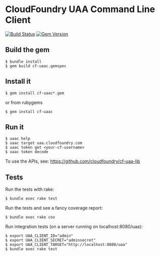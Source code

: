 # CloudFoundry UAA Command Line Client

[![Build Status](https://travis-ci.org/cloudfoundry/cf-uaac.svg?branch=master)](https://travis-ci.org/cloudfoundry/cf-uaac)
[![Gem Version](https://badge.fury.io/rb/cf-uaac.png)](https://rubygems.org/gems/cf-uaac)

## Build the gem

    $ bundle install
    $ gem build cf-uaac.gemspec

## Install it

    $ gem install cf-uaac*.gem

or from rubygems

    $ gem install cf-uaac

## Run it

    $ uaac help
    $ uaac target uaa.cloudfoundry.com
    $ uaac token get <your-cf-username>
    $ uaac token decode

To use the APIs, see: https://github.com/cloudfoundry/cf-uaa-lib

## Tests

Run the tests with rake:

    $ bundle exec rake test

Run the tests and see a fancy coverage report:

    $ bundle exec rake cov

Run integration tests (on a server running on localhost:8080/uaa):

    $ export UAA_CLIENT_ID="admin"
    $ export UAA_CLIENT_SECRET="adminsecret"
    $ export UAA_CLIENT_TARGET="http://localhost:8080/uaa"
    $ bundle exec rake test

